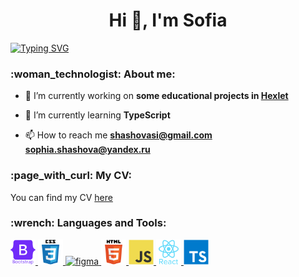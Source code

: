 <h1 align="center">Hi 👋, I'm Sofia</h1>

[![Typing SVG](https://readme-typing-svg.herokuapp.com?color=%2336BCF7&lines=A+passionate+frontend+developer)](https://git.io/typing-svg)

<h3 align="left">:woman_technologist: About me:</h3>

- 🔭 I’m currently working on **some educational projects in [Hexlet](https://ru.hexlet.io/u/user-396664c732595cf2)**

- 🌱 I’m currently learning **TypeScript**

- 📫 How to reach me **shashovasi@gmail.com** **sophia.shashova@yandex.ru**

<h3 align="left">:page_with_curl: My CV:</h3>

You can find my CV [here](https://cv.hexlet.io/ru/resumes/5046)


<h3 align="left">:wrench: Languages and Tools:</h3>
<p align="left"> <a href="https://getbootstrap.com" target="_blank" rel="noreferrer"> <img src="https://raw.githubusercontent.com/devicons/devicon/master/icons/bootstrap/bootstrap-plain-wordmark.svg" alt="bootstrap" width="40" height="40"/> </a> <a href="https://www.w3schools.com/css/" target="_blank" rel="noreferrer"> <img src="https://raw.githubusercontent.com/devicons/devicon/master/icons/css3/css3-original-wordmark.svg" alt="css3" width="40" height="40"/> </a> <a href="https://www.figma.com/" target="_blank" rel="noreferrer"> <img src="https://www.vectorlogo.zone/logos/figma/figma-icon.svg" alt="figma" width="40" height="40"/> </a> <a href="https://www.w3.org/html/" target="_blank" rel="noreferrer"> <img src="https://raw.githubusercontent.com/devicons/devicon/master/icons/html5/html5-original-wordmark.svg" alt="html5" width="40" height="40"/> </a> <a href="https://developer.mozilla.org/en-US/docs/Web/JavaScript" target="_blank" rel="noreferrer"> <img src="https://raw.githubusercontent.com/devicons/devicon/master/icons/javascript/javascript-original.svg" alt="javascript" width="40" height="40"/> </a> <a href="https://reactjs.org/" target="_blank" rel="noreferrer"> <img src="https://raw.githubusercontent.com/devicons/devicon/master/icons/react/react-original-wordmark.svg" alt="react" width="40" height="40"/> </a> <a href="https://www.typescriptlang.org/" target="_blank" rel="noreferrer"> <img src="https://raw.githubusercontent.com/devicons/devicon/master/icons/typescript/typescript-original.svg" alt="typescript" width="40" height="40"/> </a> </p>
